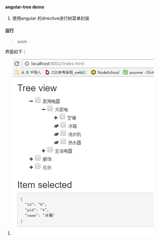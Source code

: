 #### angular-tree demo
1. 使用angular 的directive进行树菜单封装
#### 运行
> wsm


界面如下：
1. ![](angular-tree.png)